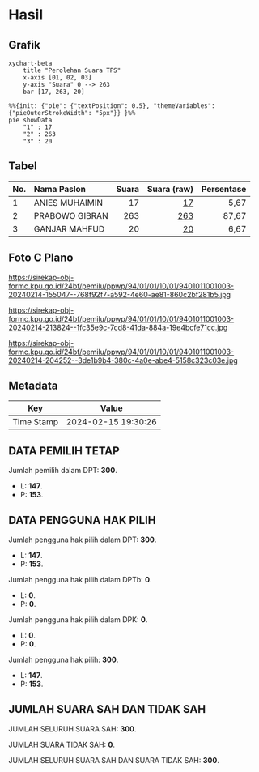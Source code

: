 # Hasil

## Grafik

```mermaid
xychart-beta
    title "Perolehan Suara TPS"
    x-axis [01, 02, 03]
    y-axis "Suara" 0 --> 263
    bar [17, 263, 20]
```

```mermaid
%%{init: {"pie": {"textPosition": 0.5}, "themeVariables": {"pieOuterStrokeWidth": "5px"}} }%%
pie showData
    "1" : 17
    "2" : 263
    "3" : 20
```

## Tabel

| No. | Nama Paslon    | Suara | Suara (raw) | Persentase |
|:--- |:-------------- | -----:| -----------:| ----------:|
| 1   | ANIES MUHAIMIN | 17    | [17][p-1]   | 5,67       |
| 2   | PRABOWO GIBRAN | 263   | [263][p-2]  | 87,67      |
| 3   | GANJAR MAHFUD  | 20    | [20][p-3]   | 6,67       |


[p-1]: https://github.com/gigit-pemilu/pemilu-2024-94-papua-tengah/blob/main/pilpres/hitung-suara/sub/94-papua-tengah/sub/01-nabire/sub/01-nabire/sub/1001-wonorejo/sub/003-tps/sub/paslon-1.txt
[p-2]: https://github.com/gigit-pemilu/pemilu-2024-94-papua-tengah/blob/main/pilpres/hitung-suara/sub/94-papua-tengah/sub/01-nabire/sub/01-nabire/sub/1001-wonorejo/sub/003-tps/sub/paslon-2.txt
[p-3]: https://github.com/gigit-pemilu/pemilu-2024-94-papua-tengah/blob/main/pilpres/hitung-suara/sub/94-papua-tengah/sub/01-nabire/sub/01-nabire/sub/1001-wonorejo/sub/003-tps/sub/paslon-3.txt

## Foto C Plano

https://sirekap-obj-formc.kpu.go.id/24bf/pemilu/ppwp/94/01/01/10/01/9401011001003-20240214-155047--768f92f7-a592-4e60-ae81-860c2bf281b5.jpg

https://sirekap-obj-formc.kpu.go.id/24bf/pemilu/ppwp/94/01/01/10/01/9401011001003-20240214-213824--1fc35e9c-7cd8-41da-884a-19e4bcfe71cc.jpg

https://sirekap-obj-formc.kpu.go.id/24bf/pemilu/ppwp/94/01/01/10/01/9401011001003-20240214-204252--3de1b9b4-380c-4a0e-abe4-5158c323c03e.jpg


## Metadata

| Key        | Value               |
| ---------- | ------------------- |
| Time Stamp | 2024-02-15 19:30:26 |


## DATA PEMILIH TETAP

Jumlah pemilih dalam DPT: **300**.
 * L: **147**.
 * P: **153**.

## DATA PENGGUNA HAK PILIH

Jumlah pengguna hak pilih dalam DPT: **300**.
 * L: **147**.
 * P: **153**.

Jumlah pengguna hak pilih dalam DPTb: **0**.
 * L: **0**.
 * P: **0**.

Jumlah pengguna hak pilih dalam DPK: **0**.
 * L: **0**.
 * P: **0**.

Jumlah pengguna hak pilih: **300**.
 * L: **147**.
 * P: **153**.

## JUMLAH SUARA SAH DAN TIDAK SAH

JUMLAH SELURUH SUARA SAH: **300**.

JUMLAH SUARA TIDAK SAH: **0**.

JUMLAH SELURUH SUARA SAH DAN SUARA TIDAK SAH: **300**.


